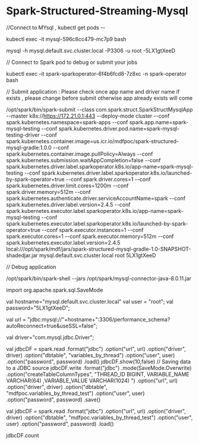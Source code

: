 # Spark-Structured-Streaming-Mysql


//Connect to MYsql , kubectl get pods -- 

kubectl exec -it mysql-596c8cc479-mc7p9 bash

mysql -h mysql.default.svc.cluster.local -P3306 -u root -5LX1gtXeeD


// Connect to Spark pod to debug or submit your jobs

kubectl exec -it spark-sparkoperator-6f4b6fcd8-7z8xc -n spark-operator bash

// Submit application : Please check once app name and driver name if exists , please change before submit otherwise app already exists will come

/opt/spark/bin/spark-submit --class com.spark.struct.SparkStructMysqlApp --master k8s://https://172.21.0.1:443 --deploy-mode cluster --conf spark.kubernetes.namespace=spark-apps --conf spark.app.name=spark-mysql-testing --conf spark.kubernetes.driver.pod.name=spark-mysql-testing-driver --conf spark.kubernetes.container.image=us.icr.io/mdfpoc/spark-structured-mysql-gradle:1.0.0 --conf spark.kubernetes.container.image.pullPolicy=Always --conf spark.kubernetes.submission.waitAppCompletion=false --conf spark.kubernetes.driver.label.sparkoperator.k8s.io/app-name=spark-mysql-testing --conf spark.kubernetes.driver.label.sparkoperator.k8s.io/launched-by-spark-operator=true  --conf spark.driver.cores=1 --conf spark.kubernetes.driver.limit.cores=1200m --conf spark.driver.memory=512m --conf spark.kubernetes.authenticate.driver.serviceAccountName=spark --conf spark.kubernetes.driver.label.version=2.4.5 --conf spark.kubernetes.executor.label.sparkoperator.k8s.io/app-name=spark-mysql-testing --conf spark.kubernetes.executor.label.sparkoperator.k8s.io/launched-by-spark-operator=true  --conf spark.executor.instances=1 --conf spark.executor.cores=1 --conf spark.executor.memory=512m --conf spark.kubernetes.executor.label.version=2.4.5 local:///opt/spark/mdf/jars/spark-structured-mysql-gradle-1.0-SNAPSHOT-shadedjar.jar mysql.default.svc.cluster.local root 5LX1gtXeeD


// Debug application

/opt/spark/bin/spark-shell --jars /opt/spark/mysql-connector-java-8.0.11.jar


import org.apache.spark.sql.SaveMode

val hostname="mysql.default.svc.cluster.local"
val user = "root";
val password="5LX1gtXeeD";

val url = "jdbc:mysql://"+hostname+":3306/performance_schema?autoReconnect=true&useSSL=false";


val driver="com.mysql.jdbc.Driver";

val jdbcDF = spark.read
.format("jdbc")
.option("url", url)
.option("driver", driver)
.option("dbtable", "variables_by_thread")
.option("user", user)
.option("password", password)
.load()
jdbcDF.show(10,false)
// Saving data to a JDBC source
jdbcDF.write
.format("jdbc")
.mode(SaveMode.Overwrite)
.option("createTableColumnTypes", "THREAD_ID BIGINT, VARIABLE_NAME VARCHAR(64) ,VARIABLE_VALUE VARCHAR(1024) ")
.option("url", url)
.option("driver", driver)
.option("dbtable", "mdfpoc.variables_by_thread_test")
.option("user", user)
.option("password", password)
.save()

val jdbcDF = spark.read
.format("jdbc")
.option("url", url)
.option("driver", driver)
.option("dbtable", "mdfpoc.variables_by_thread_test")
.option("user", user)
.option("password", password)
.load()

jdbcDF.count
